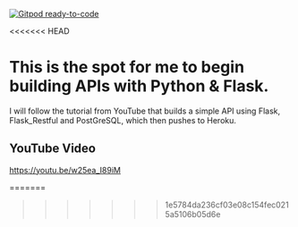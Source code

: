 [![Gitpod ready-to-code](https://img.shields.io/badge/Gitpod-ready--to--code-blue?logo=gitpod)](https://gitpod.io/#https://github.com/marksspencer/Learn_API_App)

<<<<<<< HEAD
# This is the spot for me to begin building APIs with Python & Flask.
I will follow the tutorial from YouTube that builds a simple API using Flask, Flask_Restful and
PostGreSQL, which then pushes to Heroku.
## YouTube Video
https://youtu.be/w25ea_I89iM 

=======
>>>>>>> 1e5784da236cf03e08c154fec0215a5106b05d6e
